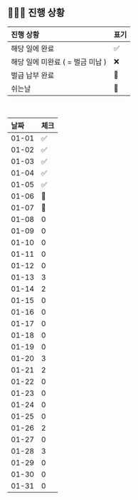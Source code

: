 ## 🧑🏻‍💻 진행 상황

| 진행 상황            | 표기  |
|:-----------------|:----|
| 해당 일에 완료      | ✅   |
| 해당 일에 미완료 ( = 벌금 미납 )    | ❌   |
| 벌급 납부 완료 | 🔺 |
| 쉬는날 | 🥳 |


<br>

| 날짜  | 체크 |
|:------|:----|
| 01-01 | ✅ |
| 01-02 | ✅ |
| 01-03 | ✅ |
| 01-04 | ✅ |
| 01-05 | ✅ |
| 01-06 | 🥳 |
| 01-07 | 🥳 |
| 01-08 | 0 |
| 01-09 | 0 |
| 01-10 | 0 |
| 01-11 | 0 |
| 01-12 | 0 |
| 01-13 | 3 |
| 01-14 | 2 |
| 01-15 | 0 |
| 01-16 | 0 |
| 01-17 | 0 |
| 01-18 | 0 |
| 01-19 | 0 |
| 01-20 | 3 |
| 01-21 | 2 |
| 01-22 | 0 |
| 01-23 | 0 |
| 01-24 | 0 |
| 01-25 | 0 |
| 01-26 | 2 |
| 01-27 | 0 |
| 01-28 | 3 |
| 01-29 | 0 |
| 01-30 | 0 |
| 01-31 | 0 |

